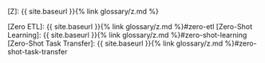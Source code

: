[Z]: {{ site.baseurl }}{% link glossary/z.md %}

[Zero ETL]: {{ site.baseurl }}{% link glossary/z.md %}#zero-etl
[Zero-Shot Learning]: {{ site.baseurl }}{% link glossary/z.md %}#zero-shot-learning
[Zero-Shot Task Transfer]: {{ site.baseurl }}{% link glossary/z.md %}#zero-shot-task-transfer
